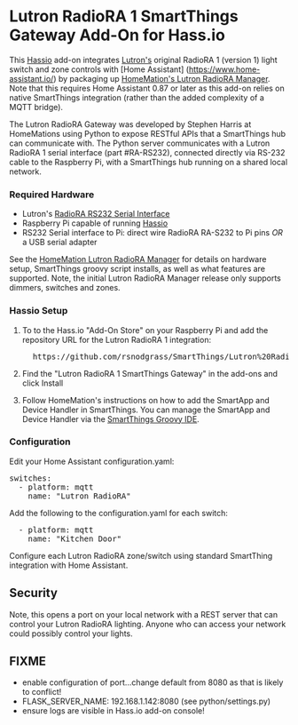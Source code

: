 # Lutron RadioRA 1 SmartThings Gateway Add-On for Hass.io

This [Hassio](https://www.home-assistant.io/hassio/) add-on integrates [Lutron's](http://lutron.com/)
original RadioRA 1 (version 1) light switch and zone controls with [Home Assistant]
(https://www.home-assistant.io/)
by packaging up [HomeMation's Lutron RadioRA Manager](https://github.com/homemations/SmartThings). 
Note that this requires Home Assistant 0.87 or later as this add-on relies on native SmartThings
integration (rather than the added complexity of a MQTT bridge).

The Lutron RadioRA Gateway was developed by Stephen Harris at HomeMations using Python
to expose RESTful APIs that a SmartThings hub can communicate with. The Python server
communicates with a Lutron RadioRA 1 serial interface (part #RA-RS232), connected directly
via RS-232 cable to the Raspberry Pi, with a SmartThings hub running on a shared
local network.

### Required Hardware

* Lutron's [RadioRA RS232 Serial Interface](http://www.lutron.com/TechnicalDocumentLibrary/044005c.pdf)
* Raspberry Pi capable of running [Hassio](https://www.home-assistant.io/hassio/)
* RS232 Serial interface to Pi: direct wire RadioRA RA-S232 to Pi pins *OR* a USB serial adapter

See the [HomeMation Lutron RadioRA Manager](https://github.com/homemations/SmartThings)
for details on hardware setup, SmartThings groovy script installs, as well as what features
are supported. Note, the initial Lutron RadioRA Manager release only supports dimmers, switches and zones.

### Hassio Setup

1. To to the Hass.io "Add-On Store" on your Raspberry Pi and add the repository URL
   for the Lutron RadioRA 1 integration:

<pre>
     https://github.com/rsnodgrass/SmartThings/Lutron%20RadioRA/hassio
</pre>

2. Find the "Lutron RadioRA 1 SmartThings Gateway" in the add-ons and click Install

3. Follow HomeMation's instructions on how to add the SmartApp and Device Handler in
   SmartThings. You can manage the SmartApp and Device Handler via the 
   [SmartThings Groovy IDE](https://graph.api.smartthings.com/).

### Configuration

Edit your Home Assistant configuration.yaml:

<pre>switches:
  - platform: mqtt
    name: "Lutron RadioRA"
</pre>

Add the following to the configuration.yaml for each switch:

<pre>
  - platform: mqtt
    name: "Kitchen Door"
</pre>

Configure each Lutron RadioRA zone/switch using standard SmartThing
integration with Home Assistant.

## Security

Note, this opens a port on your local network with a REST server that
can control your Lutron RadioRA lighting. Anyone who can access your
network could possibly control your lights.

## FIXME

- enable configuration of port...change default from 8080 as that is likely to conflict!
- FLASK_SERVER_NAME: 192.168.1.142:8080 (see python/settings.py)
- ensure logs are visible in Hass.io add-on console!